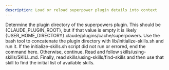 ```yaml
---
description: Load or reload superpower plugin details into context
---
```


Determine the plugin directory of the superpowers plugin.  This should be {CLAUDE_PLUGIN_ROOT}, but if that value is empty it is likely {USER_HOME_DIRECTORY}.claude/plugins/cache/superpowers.
Use the bash tool to concatenate the plugin directory with lib/initialize-skills.sh and run it.
If the initialize-skills.sh script did not run or errored, end the command here.  Otherwise, continue.
Read and follow skills/using-skills/SKILL.md.
Finally, read skills/using-skills/find-skills and then use that skill to find the initial list of available skills.
